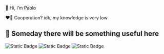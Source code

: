 👋 Hi, I’m Pablo

❤️‍🔥 Cooperation? idk, my knowledge is very low

🪽 Someday there will be something useful here
------
<div id="badges">
<img alt="Static Badge" src="https://img.shields.io/badge/discord-black?logo=discord&logoColor=discord-violet&link=https%3A%2F%2Fdiscord.com%2Fusers%2F709811883162599546">
<img alt="Static Badge" src="https://img.shields.io/badge/spigot-black?logo=spigotmc&logoColor=yellow&link=https%3A%2F%2Fwww.spigotmc.org%2Fmembers%2Ffirecs.967319%2F">
<img alt="Static Badge" src="https://img.shields.io/badge/modrinth-black?logo=modrinth&logoColor=modrinth-green&link=https%3A%2F%2Fmodrinth.com%2Fuser%2FTioplaya">
</div>
